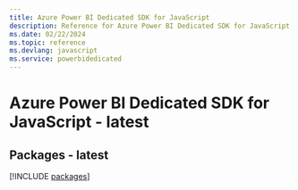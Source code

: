 ```yaml
---
title: Azure Power BI Dedicated SDK for JavaScript
description: Reference for Azure Power BI Dedicated SDK for JavaScript
ms.date: 02/22/2024
ms.topic: reference
ms.devlang: javascript
ms.service: powerbidedicated
---
```

# Azure Power BI Dedicated SDK for JavaScript - latest
## Packages - latest
[!INCLUDE [packages](power-bi-dedicated-index.md)]